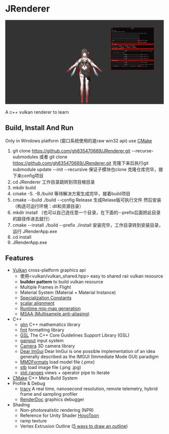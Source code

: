 # JRenderer

![主界面](docs/主界面.png)

A c++ vulkan renderer to learn

## Build, Install And Run
Only in Windows platform (窗口系统使用的是raw win32 api)
use [CMake](https://cmake.org/)

1. git clone https://github.com/gh835470669/JRenderer.git --recurse-submodules
或者 
git clone https://github.com/gh835470669/JRenderer.git 
克隆下来后执行git submodule update --init --recursive
保证子模块也clone
克隆仓库完毕，接下来config项目
2. cd JRenderer
工作目录跳转到项目根目录
3. mkdir build
4. cmake -S. -B./build
等待解决方案生成完毕，接着build项目
5. cmake --build ./build --config Release
生成Relase版可执行文件
然后安装（构造可运行环境：dll和资源目录）
6. mkdir install  （也可以自己选任意一个目录，在下面的--prefix后面把此目录的路径传进去就行）
7. cmake --install ./build --prefix ./install
安装完毕，工作目录转到安装目录，运行 JRenderApp.exe
8. cd install
9. JRenderApp.exe

## Features
* [Vulkan](https://www.vulkan.org/) cross-platform graphics api
  * 使用<vulkan/vulkan_shared.hpp> easy to shared raii vulkan resource
  * **builder pattern** to build vulkan resource
  * Multiple Frames in Flight
  * Material System (Material + Material Instance)
  * [Specialization Constants](https://docs.vulkan.org/samples/latest/samples/performance/specialization_constants/README.html)
  * [scalar alignment](https://docs.vulkan.org/guide/latest/shader_memory_layout.html)
  * [Runtime mip-map generation](https://docs.vulkan.org/samples/latest/samples/api/texture_mipmap_generation/README.html)
  * [MSAA (Multisample anti-aliasing)](https://docs.vulkan.org/samples/latest/samples/performance/msaa/README.html)
* C++
	* [glm](https://github.com/g-truc/glm) C++ mathematics library
	* [fmt](https://github.com/fmtlib/fmt) formatting library
	* [GSL](https://github.com/microsoft/GSL) The C++ Core Guidelines Support Library (GSL) 
	* [gainput](https://github.com/jkuhlmann/gainput) input system
	* [Camera](https://github.com/Crydsch/camera) 3D camera library
	* [Dear ImGui](https://github.com/ocornut/imgui) Dear ImGui is one possible implementation of an idea generally described as the IMGUI (Immediate Mode GUI) paradigm
	* [MMDFormats](https://github.com/oguna/MMDFormats) load model file (.pmx)
	* [stb](https://github.com/nothings/stb) load image file (.png .jpg)
	* [std::ranges](https://en.cppreference.com/w/cpp/ranges) views + operator pipe to iterate
* [CMake](https://cmake.org/) C++ Meta Build System
* Profile & Debug
	* [tracy](https://github.com/wolfpld/tracy) A real time, nanosecond resolution, remote telemetry, hybrid frame and sampling profiler
	* [RenderDoc](https://renderdoc.org/) graphics debugger
* Shading
  * Non-photorealistic rendering (NPR)
  * Reference for Unity Shader [HoyoToon](https://github.com/Hoyotoon/HoyoToon)
  * ramp texture
  * Vertex Extrusion Outline ([5 ways to draw an outline](https://ameye.dev/notes/rendering-outlines/))
  
